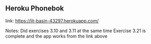 ## Heroku Phonebok
link: https://lit-basin-43297.herokuapp.com/

Notes:
Did exercises 3.10 and 3.11 at the same time
Exercise 3.21 is complete and the app works from the link above
